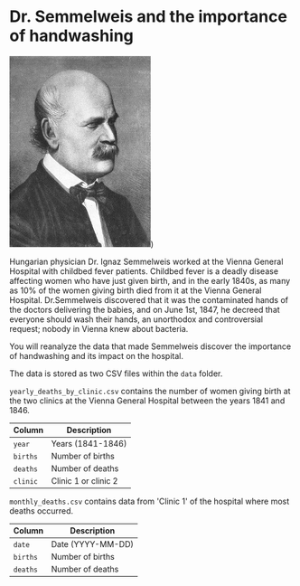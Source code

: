 # Dr. Semmelweis and the importance of handwashing

![Dr. Semmelweis](./images/Dr_Semmelweis.jpeg))

Hungarian physician Dr. Ignaz Semmelweis worked at the Vienna General Hospital with childbed fever patients. Childbed fever is a deadly disease affecting women who have just given birth, and in the early 1840s, as many as 10% of the women giving birth died from it at the Vienna General Hospital. Dr.Semmelweis discovered that it was the contaminated hands of the doctors delivering the babies, and on June 1st, 1847, he decreed that everyone should wash their hands, an unorthodox and controversial request; nobody in Vienna knew about bacteria.

You will reanalyze the data that made Semmelweis discover the importance of handwashing and its impact on the hospital.

The data is stored as two CSV files within the `data` folder.

`yearly_deaths_by_clinic.csv` contains the number of women giving birth at the two clinics at the Vienna General Hospital between the years 1841 and 1846.

| Column | Description |
|--------|-------------|
|`year`  |Years (1841-1846)|
|`births`|Number of births|
|`deaths`|Number of deaths|
|`clinic`|Clinic 1 or clinic 2|

`monthly_deaths.csv` contains data from 'Clinic 1' of the hospital where most deaths occurred.

| Column | Description |
|--------|-------------|
|`date`|Date (YYYY-MM-DD)
|`births`|Number of births|
|`deaths`|Number of deaths|